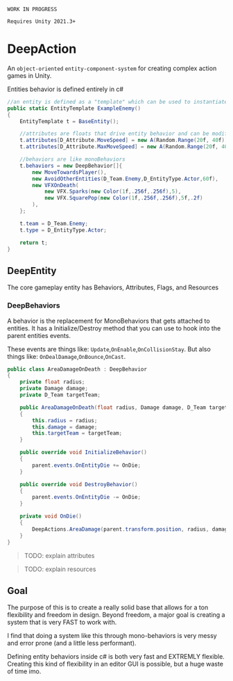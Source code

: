 
```
WORK IN PROGRESS
```
```
Requires Unity 2021.3+
```


# DeepAction
An `object-oriented` `entity-component-system` for creating complex action games in Unity.

Entities behavior is defined entirely in c#
```csharp
//an entity is defined as a "template" which can be used to instantiate
public static EntityTemplate ExampleEnemy()
{
    EntityTemplate t = BaseEntity();

    //attributes are floats that drive entity behavior and can be modified by behaviors
    t.attributes[D_Attribute.MoveSpeed] = new A(Random.Range(20f, 40f));
    t.attributes[D_Attribute.MaxMoveSpeed] = new A(Random.Range(20f, 40f));

    //behaviors are like monoBehaviors 
    t.behaviors = new DeepBehavior[]{
        new MoveTowardsPlayer(),
        new AvoidOtherEntities(D_Team.Enemy,D_EntityType.Actor,60f),
        new VFXOnDeath(
            new VFX.Sparks(new Color(1f,.256f,.256f),5),
            new VFX.SquarePop(new Color(1f,.256f,.256f),5f,.2f)
        ),
    };

    t.team = D_Team.Enemy;
    t.type = D_EntityType.Actor;

    return t;
}
```

## DeepEntity

The core gameplay entity has Behaviors, Attributes, Flags, and Resources

### DeepBehaviors

A behavior is the replacement for MonoBehaviors that gets attached to entities. It has a Initialize/Destroy method that you can use to hook into the parent entities events.

These events are things like: `Update`,`OnEnable`,`OnCollisionStay`. But also things like: `OnDealDamage`,`OnBounce`,`OnCast`.

```csharp
public class AreaDamageOnDeath : DeepBehavior
{
    private float radius;
    private Damage damage;
    private D_Team targetTeam;

    public AreaDamageOnDeath(float radius, Damage damage, D_Team targetTeam)
    {
        this.radius = radius;
        this.damage = damage;
        this.targetTeam = targetTeam;
    }

    public override void InitializeBehavior()
    {
        parent.events.OnEntityDie += OnDie;
    }

    public override void DestroyBehavior()
    {
        parent.events.OnEntityDie -= OnDie;
    }

    private void OnDie()
    {
        DeepActions.AreaDamage(parent.transform.position, radius, damage, targetTeam);
    }
}
```

> TODO: explain attributes

> TODO: explain resources

## Goal
The purpose of this is to create a really solid base that allows for a ton flexibility and freedom in design.
Beyond freedom, a major goal is creating a system that is very FAST to work with.

I find that doing a system like this through mono-behaviors is very messy and error prone (and a little less performant).

Defining entity behaviors inside c# is both very fast and EXTREMLY flexible. Creating this kind of flexibility in an editor GUI is possible, but a huge waste of time imo.
